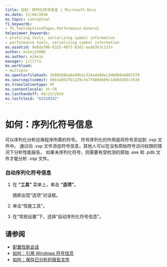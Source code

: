 ```yaml
---
title: 如何：序列化符号信息 | Microsoft Docs
ms.date: 11/04/2016
ms.topic: conceptual
f1_keywords:
- VS.ToolsOptionsPages.Performance.General
helpviewer_keywords:
- profiling tools, serializing symbol information
- performance tools, serializing symbol information
ms.assetid: 9e0da706-6325-4073-83d1-aeab3b7c137a
author: mikejo5000
ms.author: mikejo
manager: jillfra
ms.workload:
- multiple
ms.openlocfilehash: 3b88268ba0ed8b1c324eda08ec3db969e088f279
ms.sourcegitcommit: 94b3a052fb1229c7e7f8804b09c1d403385c7630
ms.translationtype: HT
ms.contentlocale: zh-CN
ms.lasthandoff: 04/23/2019
ms.locfileid: "62539242"
---
```

# <a name="how-to-serialize-symbol-information"></a>如何：序列化符号信息
可以序列化分析应用程序所需的符号。 符号序列化的作用是将符号添加到 .vsp 文件中。 通过向 .vsp 文件添加符号信息，其他人可以在没有原始符号访问权限的情况下分析性能报告。 如果未序列化符号，则需要有受检测的原始 .exe 和 .pdb 文件才能分析 .vsp 文件。

### <a name="to-automatically-serialize-symbol-information"></a>自动序列化符号信息

1. 在 **“工具”** 菜单上，单击 **“选项”**。

     随即出现“选项”对话框。

2. 单击“性能工具”。

3. 在“常规设置”下，选择“自动序列化符号信息”。

## <a name="see-also"></a>请参阅
- [配置性能会话](../profiling/configuring-performance-sessions.md)
- [如何：引用 Windows 符号信息](../profiling/how-to-reference-windows-symbol-information.md)
- [如何：保存已分析的报告文件](/previous-versions/visualstudio/visual-studio-2010/bb763106\(v\=vs.100\))